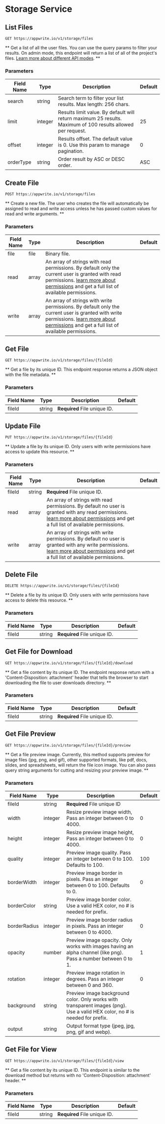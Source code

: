 # Storage Service

## List Files

```http request
GET https://appwrite.io/v1/storage/files
```

** Get a list of all the user files. You can use the query params to filter your results. On admin mode, this endpoint will return a list of all of the project&#039;s files. [Learn more about different API modes](/docs/admin). **

### Parameters

| Field Name | Type | Description | Default |
| --- | --- | --- | --- |
| search | string | Search term to filter your list results. Max length: 256 chars. |  |
| limit | integer | Results limit value. By default will return maximum 25 results. Maximum of 100 results allowed per request. | 25 |
| offset | integer | Results offset. The default value is 0. Use this param to manage pagination. | 0 |
| orderType | string | Order result by ASC or DESC order. | ASC |

## Create File

```http request
POST https://appwrite.io/v1/storage/files
```

** Create a new file. The user who creates the file will automatically be assigned to read and write access unless he has passed custom values for read and write arguments. **

### Parameters

| Field Name | Type | Description | Default |
| --- | --- | --- | --- |
| file | file | Binary file. |  |
| read | array | An array of strings with read permissions. By default only the current user is granted with read permissions. [learn more about permissions](/docs/permissions) and get a full list of available permissions. |  |
| write | array | An array of strings with write permissions. By default only the current user is granted with write permissions. [learn more about permissions](/docs/permissions) and get a full list of available permissions. |  |

## Get File

```http request
GET https://appwrite.io/v1/storage/files/{fileId}
```

** Get a file by its unique ID. This endpoint response returns a JSON object with the file metadata. **

### Parameters

| Field Name | Type | Description | Default |
| --- | --- | --- | --- |
| fileId | string | **Required** File unique ID. |  |

## Update File

```http request
PUT https://appwrite.io/v1/storage/files/{fileId}
```

** Update a file by its unique ID. Only users with write permissions have access to update this resource. **

### Parameters

| Field Name | Type | Description | Default |
| --- | --- | --- | --- |
| fileId | string | **Required** File unique ID. |  |
| read | array | An array of strings with read permissions. By default no user is granted with any read permissions. [learn more about permissions](/docs/permissions) and get a full list of available permissions. |  |
| write | array | An array of strings with write permissions. By default no user is granted with any write permissions. [learn more about permissions](/docs/permissions) and get a full list of available permissions. |  |

## Delete File

```http request
DELETE https://appwrite.io/v1/storage/files/{fileId}
```

** Delete a file by its unique ID. Only users with write permissions have access to delete this resource. **

### Parameters

| Field Name | Type | Description | Default |
| --- | --- | --- | --- |
| fileId | string | **Required** File unique ID. |  |

## Get File for Download

```http request
GET https://appwrite.io/v1/storage/files/{fileId}/download
```

** Get a file content by its unique ID. The endpoint response return with a &#039;Content-Disposition: attachment&#039; header that tells the browser to start downloading the file to user downloads directory. **

### Parameters

| Field Name | Type | Description | Default |
| --- | --- | --- | --- |
| fileId | string | **Required** File unique ID. |  |

## Get File Preview

```http request
GET https://appwrite.io/v1/storage/files/{fileId}/preview
```

** Get a file preview image. Currently, this method supports preview for image files (jpg, png, and gif), other supported formats, like pdf, docs, slides, and spreadsheets, will return the file icon image. You can also pass query string arguments for cutting and resizing your preview image. **

### Parameters

| Field Name | Type | Description | Default |
| --- | --- | --- | --- |
| fileId | string | **Required** File unique ID |  |
| width | integer | Resize preview image width, Pass an integer between 0 to 4000. | 0 |
| height | integer | Resize preview image height, Pass an integer between 0 to 4000. | 0 |
| quality | integer | Preview image quality. Pass an integer between 0 to 100. Defaults to 100. | 100 |
| borderWidth | integer | Preview image border in pixels. Pass an integer between 0 to 100. Defaults to 0. | 0 |
| borderColor | string | Preview image border color. Use a valid HEX color, no # is needed for prefix. |  |
| borderRadius | integer | Preview image border radius in pixels. Pass an integer between 0 to 4000. | 0 |
| opacity | number | Preview image opacity. Only works with images having an alpha channel (like png). Pass a number between 0 to 1. | 1 |
| rotation | integer | Preview image rotation in degrees. Pass an integer between 0 and 360. | 0 |
| background | string | Preview image background color. Only works with transparent images (png). Use a valid HEX color, no # is needed for prefix. |  |
| output | string | Output format type (jpeg, jpg, png, gif and webp). |  |

## Get File for View

```http request
GET https://appwrite.io/v1/storage/files/{fileId}/view
```

** Get a file content by its unique ID. This endpoint is similar to the download method but returns with no  &#039;Content-Disposition: attachment&#039; header. **

### Parameters

| Field Name | Type | Description | Default |
| --- | --- | --- | --- |
| fileId | string | **Required** File unique ID. |  |


